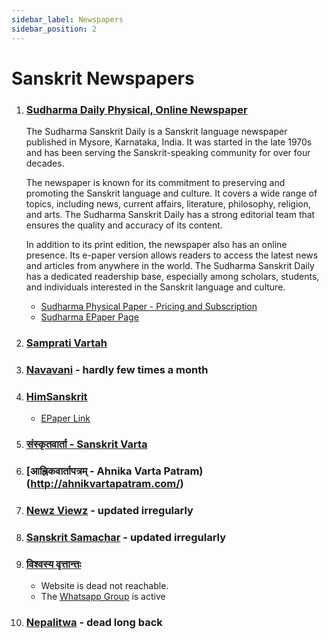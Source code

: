 ```yaml
---
sidebar_label: Newspapers
sidebar_position: 2
---
```


# Sanskrit Newspapers

1. ### [Sudharma Daily Physical, Online Newspaper](https://sudharmasanskritdaily.in/)

    The Sudharma Sanskrit Daily is a Sanskrit language newspaper published in Mysore, Karnataka, India. It was started in the late 1970s and has been serving the Sanskrit-speaking community for over four decades.

    The newspaper is known for its commitment to preserving and promoting the Sanskrit language and culture. It covers a wide range of topics, including news, current affairs, literature, philosophy, religion, and arts. The Sudharma Sanskrit Daily has a strong editorial team that ensures the quality and accuracy of its content.

    In addition to its print edition, the newspaper also has an online presence. Its e-paper version allows readers to access the latest news and articles from anywhere in the world. The Sudharma Sanskrit Daily has a dedicated readership base, especially among scholars, students, and individuals interested in the Sanskrit language and culture.

    * [Sudharma Physical Paper - Pricing and Subscription](https://sudharmasanskritdaily.in/subscribe/physical-paper/)
    * [Sudharma EPaper Page](https://epapersudharmasanskritdaily.in/)

1. ### [Samprati Vartah](https://samprativartah.in/)

1. ### [Navavani](https://navavani.org.in/wp/archives/category/news-updates) - hardly few times a month

1. ### [HimSanskrit](http://himsanskritam.com/)

    * [EPaper Link](https://himsanskritam.com/e-%E0%A4%B9%E0%A4%BF%E0%A4%AE%E0%A4%B8%E0%A4%82%E0%A4%B8%E0%A5%8D%E0%A4%95%E0%A5%83%E0%A4%A4%E0%A4%B5%E0%A4%BE%E0%A4%B0%E0%A5%8D%E0%A4%A4%E0%A4%BE%E0%A4%AA%E0%A4%A4%E0%A5%8D%E0%A4%B0%E0%A4%AE/)

1. ### [संस्कृतवार्ता - Sanskrit Varta](https://sanskritvarta.in/)

1. ### [आह्निकवार्तापत्रम् - Ahnika Varta Patram)(http://ahnikvartapatram.com/)

1. ### [Newz Viewz](https://newzviewz.com/sanskrit) - updated irregularly

1. ### [Sanskrit Samachar](https://sanskritsamachar.com/) - updated irregularly

1. ### [विश्वस्य वृत्तान्तः](https://epaper.vishvasyavrutantam.in/epaper)
    * Website is dead not reachable.
    * The [Whatsapp Group](https://chat.whatsapp.com/DMZHyjlfQIiIH5POgJfVta) is active
  
1. ### [Nepalitwa](https://nepalitwa.com/sanskrit) - dead long back



